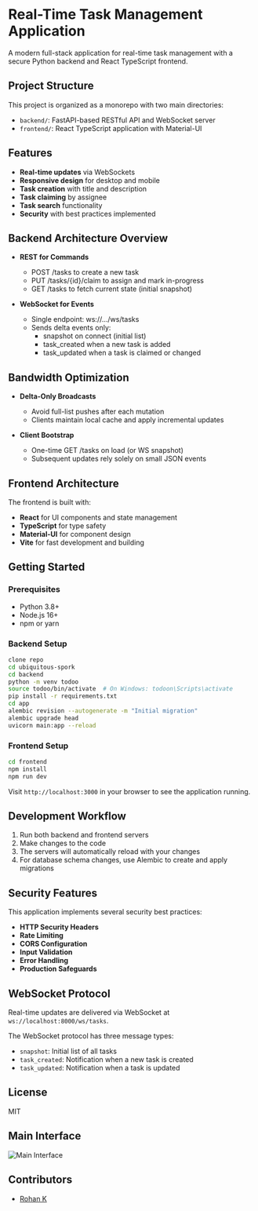 # Real-Time Task Management Application

A modern full-stack application for real-time task management with a secure Python backend and React TypeScript frontend.

## Project Structure

This project is organized as a monorepo with two main directories:

- `backend/`: FastAPI-based RESTful API and WebSocket server
- `frontend/`: React TypeScript application with Material-UI

## Features

- **Real-time updates** via WebSockets
- **Responsive design** for desktop and mobile
- **Task creation** with title and description
- **Task claiming** by assignee
- **Task search** functionality
- **Security** with best practices implemented

## Backend Architecture Overview

- **REST for Commands**  
  - POST /tasks to create a new task  
  - PUT /tasks/{id}/claim to assign and mark in-progress  
  - GET /tasks to fetch current state (initial snapshot)

- **WebSocket for Events**  
  - Single endpoint: ws://…/ws/tasks  
  - Sends delta events only:  
    - snapshot on connect (initial list)  
    - task_created when a new task is added  
    - task_updated when a task is claimed or changed

## Bandwidth Optimization

- **Delta-Only Broadcasts**  
  - Avoid full-list pushes after each mutation  
  - Clients maintain local cache and apply incremental updates

- **Client Bootstrap**  
  - One-time GET /tasks on load (or WS snapshot)  
  - Subsequent updates rely solely on small JSON events

## Frontend Architecture

The frontend is built with:

- **React** for UI components and state management
- **TypeScript** for type safety
- **Material-UI** for component design
- **Vite** for fast development and building

## Getting Started

### Prerequisites

- Python 3.8+
- Node.js 16+
- npm or yarn

### Backend Setup

```bash
clone repo
cd ubiquitous-spork
cd backend
python -m venv todoo
source todoo/bin/activate  # On Windows: todoon\Scripts\activate
pip install -r requirements.txt
cd app
alembic revision --autogenerate -m "Initial migration"
alembic upgrade head
uvicorn main:app --reload
```

### Frontend Setup

```bash
cd frontend
npm install
npm run dev
```

Visit `http://localhost:3000` in your browser to see the application running.

## Development Workflow

1. Run both backend and frontend servers
2. Make changes to the code
3. The servers will automatically reload with your changes
4. For database schema changes, use Alembic to create and apply migrations

## Security Features

This application implements several security best practices:

- **HTTP Security Headers**
- **Rate Limiting**
- **CORS Configuration**
- **Input Validation**
- **Error Handling**
- **Production Safeguards**


## WebSocket Protocol

Real-time updates are delivered via WebSocket at `ws://localhost:8000/ws/tasks`.

The WebSocket protocol has three message types:
- `snapshot`: Initial list of all tasks
- `task_created`: Notification when a new task is created
- `task_updated`: Notification when a task is updated

## License

MIT
## Main Interface
![Main Interface](https://github.com/user-attachments/assets/ff81632c-417f-430d-aa4a-12b3c7198dc9)


## Contributors

- [Rohan K](https://github.com/zpvk)
